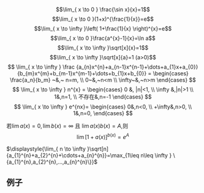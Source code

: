

$$\lim_{ x \to 0 } \frac{\sin x}{x}=1$$
$$\lim_{ x \to 0 }(1+x)^{\frac{1}{x}}=e$$
$$\lim_{ x \to \infty }\left( 1+\frac{1}{x} \right)^{x}=e$$
$$\lim_{ x \to 0 }\frac{a^{x}-1}{x}=\ln a$$
$$\lim_{ x \to \infty }\sqrt[x]{x}=1$$
$$\lim_{ x \to \infty }\sqrt[x]{a}=1 (a>0)$$
$$
\lim_{ x \to \infty } \frac
{a_{n}x^{n}+a_{n-1}x^{n-1}+\dots+a_{1}x+a_{0}}
{b_{m}x^{m}+b_{m-1}x^{m-1}+\dots+b_{1}x+b_{0}}
= \begin{cases}
\frac{a_n}{b_m} ~&,~ n=m, \\
0~&,~n<m \\
\infty~&,~n>m
\end{cases}
$$
$$
\lim_{ x \to \infty } n^{x} = 
\begin{cases}
0 &, |n|<1, \\
\infty &,|n|>1 \\
1&,n=1, \\
不存在&,n=-1
\end{cases}
$$
$$
\lim_{ x \to \infty } e^{nx}=
\begin{cases}
0&,n<0, \\
+\infty&,n>0, \\
1&,n=0,
\end{cases}
$$


若$\lim a(x)=0,\lim b(x)=\infty$ 且 $\lim a(x)b(x)=A$,则
$$
\lim[1+a(x)]^{b(x)}=e^{A}
$$

$\displaystyle{\lim_{ n \to \infty }\sqrt[n]{a_{1}^{n}+a_{2}^{n}+\cdots+a_{n}^{n}}=\max_{1\leq n\leq \infty } \{a_{1}^{n},a_{2}^{n},...,a_{n}^{n}\}}$

## 例子
